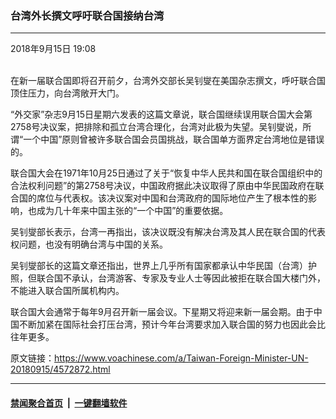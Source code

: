 ### 台湾外长撰文呼吁联合国接纳台湾 
------------------------

<div class="published">
 <span class="date" title="中国时间">
  <time datetime="2018-09-15T19:08:10+08:00">
   2018年9月15日 19:08
  </time>
 </span>
</div>
<br/>
<div class="wsw">
 <p>
  在新一届联合国即将召开前夕，台湾外交部长吴钊燮在美国杂志撰文，呼吁联合国顶住压力，向台湾敞开大门。
 </p>
 <p>
  “外交家”杂志9月15日星期六发表的这篇文章说，联合国继续误用联合国大会第2758号决议案，把排除和孤立台湾合理化，台湾对此极为失望。吴钊燮说，所谓“一个中国”原则曾被许多联合国会员国挑战，联合国单方面界定台湾地位是错误的。
 </p>
 <p>
  联合国大会在1971年10月25日通过了关于“恢复中华人民共和国在联合国组织中的合法权利问题”的第2758号决议，中国政府据此决议取得了原由中华民国政府在联合国的席位与代表权。该决议案对中国和台湾政府的国际地位产生了根本性的影响，也成为几十年来中国主张的“一个中国”的重要依据。
 </p>
 <p>
  吴钊燮部长表示，台湾一再指出，该决议既没有解决台湾及其人民在联合国的代表权问题，也没有明确台湾与中国的关系。
 </p>
 <p>
  吴钊燮部长的这篇文章还指出，世界上几乎所有国家都承认中华民国（台湾）护照，但联合国不承认，台湾游客、专家及专业人士等因此被拒在联合国大楼门外，不能进入联合国所属机构内。
 </p>
 <p>
  联合国大会通常于每年9月召开新一届会议。下星期又将迎来新一届会期。由于中国不断加紧在国际社会打压台湾，预计今年台湾要求加入联合国的努力也因此会比往年更多。
  <br/>
 </p>
</div>

原文链接：https://www.voachinese.com/a/Taiwan-Foreign-Minister-UN-20180915/4572872.html


------------------------
#### [禁闻聚合首页](https://github.com/gfw-breaker/banned-news/blob/master/README.md) &nbsp;|&nbsp;  [一键翻墙软件](https://github.com/gfw-breaker/nogfw/blob/master/README.md)